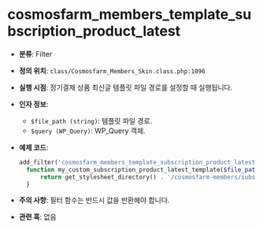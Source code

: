 # cosmosfarm_members_template_subscription_product_latest

- **분류**: Filter
- **정의 위치**: `class/Cosmosfarm_Members_Skin.class.php:1096`
- **실행 시점**: 정기결제 상품 최신글 템플릿 파일 경로를 설정할 때 실행됩니다.
- **인자 정보**:
  - `$file_path (string)`: 템플릿 파일 경로.
  - `$query (WP_Query)`: WP_Query 객체.
- **예제 코드**:

  ```php
  add_filter('cosmosfarm_members_template_subscription_product_latest', 'my_custom_subscription_product_latest_template', 10, 2);
    function my_custom_subscription_product_latest_template($file_path, $query) {
        return get_stylesheet_directory() . '/cosmosfarm-members/subscription-product-latest.php';
    }
  ```

- **주의 사항**: 필터 함수는 반드시 값을 반환해야 합니다.
- **관련 훅**: 없음

